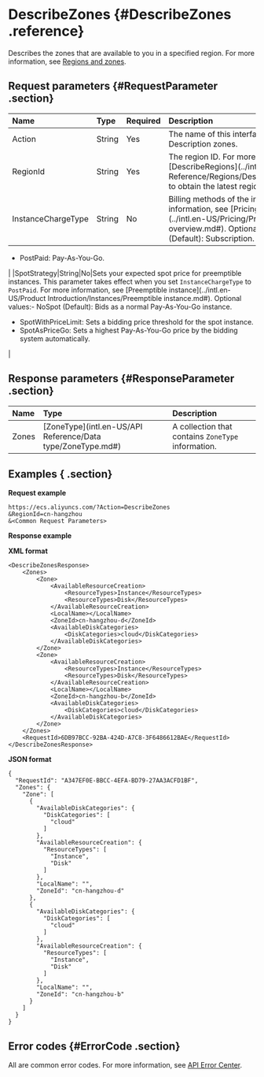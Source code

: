 # DescribeZones {#DescribeZones .reference}

Describes the zones that are available to you in a specified region. For more information, see [Regions and zones](https://www.alibabacloud.com/help/doc-detail/40654.htm).

## Request parameters {#RequestParameter .section}

|Name|Type|Required|Description|
|:---|:---|:-------|:----------|
|Action|String|Yes|The name of this interface. Value: Description zones.|
|RegionId|String|Yes|The region ID. For more information, call [DescribeRegions](../intl.en-US/API Reference/Regions/DescribeRegions.md#) to obtain the latest region list.|
|InstanceChargeType|String|No|Billing methods of the instance. For more information, see [Pricing overview](../intl.en-US/Pricing/Pricing overview.md#). Optional values:-   PrePaid \(Default\): Subscription.
-   PostPaid: Pay-As-You-Go.

|
|SpotStrategy|String|No|Sets your expected spot price for preemptible instances. This parameter takes effect when you set `InstanceChargeType` to `PostPaid`. For more information, see [Preemptible instance](../intl.en-US/Product Introduction/Instances/Preemptible instance.md#). Optional values:-   NoSpot \(Default\): Bids as a normal Pay-As-You-Go instance.
-   SpotWithPriceLimit: Sets a bidding price threshold for the spot instance.
-   SpotAsPriceGo: Sets a highest Pay-As-You-Go price by the bidding system automatically.

|

## Response parameters {#ResponseParameter .section}

|Name|Type|Description|
|:---|:---|:----------|
|Zones|[ZoneType](intl.en-US/API Reference/Data type/ZoneType.md#)|A collection that contains `ZoneType` information.|

## Examples { .section}

**Request example** 

```
https://ecs.aliyuncs.com/?Action=DescribeZones
&RegionId=cn-hangzhou
&<Common Request Parameters>
```

**Response example** 

**XML format**

```
<DescribeZonesResponse>
    <Zones>
        <Zone>
            <AvailableResourceCreation>
                <ResourceTypes>Instance</ResourceTypes>
                <ResourceTypes>Disk</ResourceTypes>
            </AvailableResourceCreation>
            <LocalName></LocalName>
            <ZoneId>cn-hangzhou-d</ZoneId>
            <AvailableDiskCategories>
                <DiskCategories>cloud</DiskCategories>
            </AvailableDiskCategories>
        </Zone>
        <Zone>
            <AvailableResourceCreation>
                <ResourceTypes>Instance</ResourceTypes>
                <ResourceTypes>Disk</ResourceTypes>
            </AvailableResourceCreation>
            <LocalName></LocalName>
            <ZoneId>cn-hangzhou-b</ZoneId>
            <AvailableDiskCategories>
                <DiskCategories>cloud</DiskCategories>
            </AvailableDiskCategories>
        </Zone>
    </Zones>
    <RequestId>6DB97BCC-92BA-424D-A7C8-3F6486612BAE</RequestId>
</DescribeZonesResponse>
```

**JSON format** 

```
{
  "RequestId": "A347EF0E-BBCC-4EFA-BD79-27AA3ACFD1BF",
  "Zones": {
    "Zone": [
      {
        "AvailableDiskCategories": {
          "DiskCategories": [
            "cloud"
          ]
        },
        "AvailableResourceCreation": {
          "ResourceTypes": [
            "Instance",
            "Disk"
          ]
        },
        "LocalName": "",
        "ZoneId": "cn-hangzhou-d"
      },
      {
        "AvailableDiskCategories": {
          "DiskCategories": [
            "cloud"
          ]
        },
        "AvailableResourceCreation": {
          "ResourceTypes": [
            "Instance",
            "Disk"
          ]
        },
        "LocalName": "",
        "ZoneId": "cn-hangzhou-b"
      }
    ]
  }
}
```

## Error codes {#ErrorCode .section}

All are common error codes. For more information, see [API Error Center](https://error-center.alibabacloud.com/status/product/Ecs).

